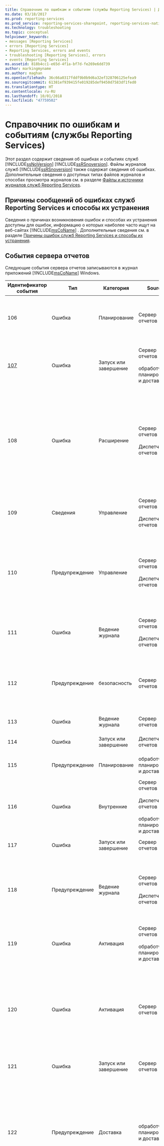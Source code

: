 ```yaml
---
title: Справочник по ошибкам и событиям (службы Reporting Services) | Документы Майкрософт
ms.date: 03/18/2017
ms.prod: reporting-services
ms.prod_service: reporting-services-sharepoint, reporting-services-native
ms.technology: troubleshooting
ms.topic: conceptual
helpviewer_keywords:
- messages [Reporting Services]
- errors [Reporting Services]
- Reporting Services, errors and events
- troubleshooting [Reporting Services], errors
- events [Reporting Services]
ms.assetid: 818b4cc1-e65d-4f1a-bf7d-fe269e6dd739
author: markingmyname
ms.author: maghan
ms.openlocfilehash: 36c66a0317fddf9b0b9d6a32ef328706125efea9
ms.sourcegitcommit: 61381ef939415fe019285def9450d7583df1fed0
ms.translationtype: HT
ms.contentlocale: ru-RU
ms.lasthandoff: 10/01/2018
ms.locfileid: "47759502"
---
```

# <a name="errors-and-events-reference-reporting-services"></a>Справочник по ошибкам и событиям (службы Reporting Services)
  Этот раздел содержит сведения об ошибках и событиях служб [!INCLUDE[ssNoVersion](../../includes/ssnoversion-md.md)] [!INCLUDE[ssRSnoversion](../../includes/ssrsnoversion-md.md)]. Файлы журналов служб [!INCLUDE[ssRSnoversion](../../includes/ssrsnoversion-md.md)] также содержат сведения об ошибках. Дополнительные сведения о доступных типах файлов журналов и способах просмотра журналов см. в разделе [Файлы и источники журналов служб Reporting Services](../../reporting-services/report-server/reporting-services-log-files-and-sources.md).  
  
## <a name="cause-and-resolution-for-reporting-services-error-messages"></a>Причины сообщений об ошибках служб Reporting Services и способы их устранения  
 Сведения о причинах возникновения ошибок и способах их устранения доступны для ошибок, информацию о которых наиболее часто ищут на веб-сайтах [!INCLUDE[msCoName](../../includes/msconame-md.md)] . Дополнительные сведения см. в разделе [Причины ошибок служб Reporting Services и способы их устранения](../../reporting-services/troubleshooting/cause-and-resolution-of-reporting-services-errors.md).  
  
## <a name="report-server-events"></a>События сервера отчетов  
 Следующие события сервера отчетов записываются в журнал приложений [!INCLUDE[msCoName](../../includes/msconame-md.md)] Windows.  
  
|Идентификатор события|Тип|Категория|Source|Описание|  
|--------------|----------|--------------|------------|-----------------|  
|106|Ошибка|Планирование|Сервер отчетов|При определении запланированной операции (например, подписки на отчеты и доставки отчетов) агент SQL Server должен быть запущен.|  
|[107](../../reporting-services/troubleshooting/report-server-windows-service-mssqlserver-107.md)|Ошибка|Запуск или завершение|Сервер отчетов<br /><br /> обработчик планирования и доставки|*\<Источник>* не может подключиться к базе данных сервера отчетов. Дополнительные сведения см. в разделе [Служба Windows сервера отчетов (MSSQLServer) 107](../../reporting-services/troubleshooting/report-server-windows-service-mssqlserver-107.md).|  
|108|Ошибка|Расширение|Сервер отчетов<br /><br /> Диспетчер отчетов|*\<Источник>* не может загрузить модуль доставки, обработки данных или подготовки отчетов.<br /><br /> Вероятнее всего, это результат неполного развертывания или удаления модуля. Дополнительные сведения см. в разделах [Развертывание модуля обработки данных](../../reporting-services/extensions/data-processing/deploying-a-data-processing-extension.md) и [Развертывание модуля доставки](../../reporting-services/extensions/delivery-extension/deploying-a-delivery-extension.md).|  
|109|Сведения|Управление|Сервер отчетов<br /><br /> Диспетчер отчетов|Файл конфигурации был изменен. Дополнительные сведения см. в разделе [Файлы конфигурации служб Reporting Services](../../reporting-services/report-server/reporting-services-configuration-files.md).|  
|110|Предупреждение|Управление|Сервер отчетов<br /><br /> Диспетчер отчетов|Настройка в одном из файлов конфигурации была изменена, так что она более не является правильной. Вместо нее будет использоваться значение по умолчанию. Дополнительные сведения см. в разделе [Файлы конфигурации служб Reporting Services](../../reporting-services/report-server/reporting-services-configuration-files.md).|  
|111|Ошибка|Ведение журнала|Сервер отчетов<br /><br /> Диспетчер отчетов|*\<Источник>* не может создать журнал трассировки. Дополнительные сведения см. в статье [Report Server Service Trace Log](../../reporting-services/report-server/report-server-service-trace-log.md).|  
|112|Предупреждение|безопасность|Сервер отчетов|Сервер отчетов обнаружил возможную атаку на отказ обслуживания. Дополнительные сведения см. в разделе [Защита и обеспечение безопасности служб Reporting Services](../../reporting-services/security/reporting-services-security-and-protection.md).|  
|113|Ошибка|Ведение журнала|Сервер отчетов|Сервер отчетов не может создать счетчик производительности.|  
|114|Ошибка|Запуск или завершение|Диспетчер отчетов|Диспетчер отчетов не может подключиться к службе сервера отчетов.|  
|115|Предупреждение|Планирование|обработчик планирования и доставки|Запланированная задача в очереди агента SQL Server была изменена или удалена.|  
|116|Ошибка|Внутренние|Сервер отчетов<br /><br /> Диспетчер отчетов<br /><br /> обработчик планирования и доставки|Произошла внутренняя ошибка.|  
|117|Ошибка|Запуск или завершение|Сервер отчетов|База данных сервера отчетов имеет недопустимую версию.|  
|118|Предупреждение|Ведение журнала|Сервер отчетов<br /><br /> Диспетчер отчетов|Журнал трассировки отсутствует в предполагаемом каталоге, новый журнал трассировки будет создан в каталоге по умолчанию. Дополнительные сведения см. в статье [Report Server Service Trace Log](../../reporting-services/report-server/report-server-service-trace-log.md).|  
|119|Ошибка|Активация|Сервер отчетов<br /><br /> обработчик планирования и доставки|*\<Источник>* не имеет доступа к содержимому базы данных сервера отчетов.|  
|120|Ошибка|Активация|Сервер отчетов|Не удается расшифровать симметричный ключ. Скорее всего, изменилась учетная запись, под которой выполняется служба. Дополнительные сведения см. в разделе [Настройка ключей шифрования и управление ими (диспетчер конфигураций служб SSRS)](../../reporting-services/install-windows/ssrs-encryption-keys-manage-encryption-keys.md).|  
|121|Ошибка|Запуск или завершение|Сервер отчетов|Не удалось запустить службу удаленного вызова процедур (RPC).|  
|122|Предупреждение|Доставка|обработчик планирования и доставки|Обработчику планирования и доставки не удалось подключиться к SMTP-серверу, который используется для доставки электронной почты. Дополнительные сведения о подключениях к SMTP-серверу см. в руководстве по [настройке сервера отчетов для использования доставки электронной почты (SSRS Configuration Manager)](http://msdn.microsoft.com/b838f970-d11a-4239-b164-8d11f4581d83).|  
|123|Предупреждение|Ведение журнала|Сервер отчетов<br /><br /> Диспетчер отчетов|Серверу отчетов не удалось выполнить запись в журнал трассировки. Дополнительные сведения о журналах трассировки см. в разделе [Журнал трассировки службы сервера отчетов](../../reporting-services/report-server/report-server-service-trace-log.md).|  
|124|Сведения|Активация|Сервер отчетов|Служба сервера отчетов не инициализирована. Дополнительные сведения см. в разделе [Инициализация сервера отчетов (диспетчер конфигураций служб SSRS)](../../reporting-services/install-windows/ssrs-encryption-keys-initialize-a-report-server.md).|  
|125|Сведения|Активация|Сервер отчетов|Ключ, используемый для шифрования данных, успешно извлечен. Дополнительные сведения о ключах см. в разделе [Настройка ключей шифрования и управление ими (диспетчер конфигураций служб SSRS)](../../reporting-services/install-windows/ssrs-encryption-keys-manage-encryption-keys.md).|  
|126|Сведения|Активация|Сервер отчетов|Ключ, используемый для шифрования данных, успешно применен. Дополнительные сведения о ключах см. в разделе [Настройка ключей шифрования и управление ими (диспетчер конфигураций служб SSRS)](../../reporting-services/install-windows/ssrs-encryption-keys-manage-encryption-keys.md).|  
|127|Сведения|Активация|Сервер отчетов|Зашифрованное содержимое успешно удалено из базы данных сервера отчетов. Дополнительные сведения об удалении не подлежащих восстановлению зашифрованных данных см. в разделе [Настройка ключей шифрования и управление ими (диспетчер конфигураций служб SSRS)](../../reporting-services/install-windows/ssrs-encryption-keys-manage-encryption-keys.md).|  
|128|Ошибка|Активация|Сервер отчетов|[!INCLUDE[ssRSnoversion](../../includes/ssrsnoversion-md.md)] компоненты различных выпусков служб совместно использовать нельзя.|  
|129|Ошибка|Управление|Сервер отчетов<br /><br /> обработчик планирования и доставки|Невозможно расшифровать зашифрованную настройку в файле конфигурации.|  
|130|Ошибка|Управление|Сервер отчетов<br /><br /> обработчик планирования и доставки|*\<Источник>* не может найти файл конфигурации. Серверу отчетов необходимы файлы конфигурации.|  
|131|Ошибка|безопасность|Сервер отчетов<br /><br /> обработчик планирования и доставки|Не удалось расшифровать зашифрованные данные пользователя.|  
|132|Ошибка|безопасность|Сервер отчетов|При расшифровке данных пользователя произошла ошибка. Значение не может быть сохранено.|  
|133|Ошибка|Управление|Сервер отчетов<br /><br /> Диспетчер отчетов<br /><br /> обработчик планирования и доставки|Не удалось загрузить файл конфигурации. Возможная причина ошибки заключается в неправильных XML-данных.|  
|134|Ошибка|Управление|Сервер отчетов|Серверу отчетов не удалось зашифровать значения настройки из файла конфигурации.|  
  
## <a name="see-also"></a>См. также:  
 [Отслеживание подписок служб Reporting Services](../../reporting-services/subscriptions/monitor-reporting-services-subscriptions.md)   
 [Файлы и источники журналов Reporting Services](../../reporting-services/report-server/reporting-services-log-files-and-sources.md)  
  
  
[!INCLUDE[feedback_stackoverflow_msdn_connect_md](../../includes/feedback-stackoverflow-msdn-connect-md.md)]
